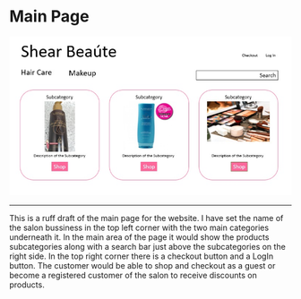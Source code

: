 # Main Page

![Main Page](MainPage.jpg)
<hr>
This is a ruff draft of the main page for the website. I have set the name of the salon bussiness in the top left corner with the two main categories underneath it. In the main area of the page it would show the products subcategories along with a search bar just above the subcategories on the right side. In the top right corner there is a checkout button and a LogIn button. The customer would be able to shop and checkout as a guest or become a registered customer of the salon to receive discounts on products. 
